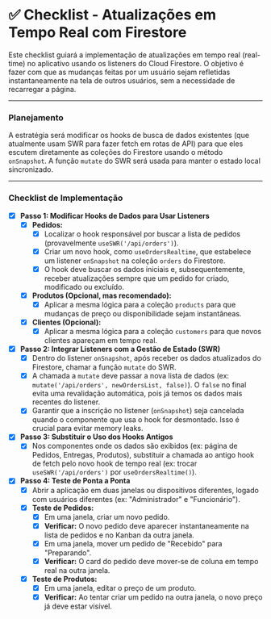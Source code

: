 # ✅ Checklist - Atualizações em Tempo Real com Firestore

Este checklist guiará a implementação de atualizações em tempo real (real-time) no aplicativo usando os listeners do Cloud Firestore. O objetivo é fazer com que as mudanças feitas por um usuário sejam refletidas instantaneamente na tela de outros usuários, sem a necessidade de recarregar a página.

---

### Planejamento

A estratégia será modificar os hooks de busca de dados existentes (que atualmente usam SWR para fazer fetch em rotas de API) para que eles escutem diretamente as coleções do Firestore usando o método `onSnapshot`. A função `mutate` do SWR será usada para manter o estado local sincronizado.

---

### Checklist de Implementação

- [x] **Passo 1: Modificar Hooks de Dados para Usar Listeners**
    - [x] **Pedidos:**
        - [x] Localizar o hook responsável por buscar a lista de pedidos (provavelmente `useSWR('/api/orders')`).
        - [x] Criar um novo hook, como `useOrdersRealtime`, que estabelece um listener `onSnapshot` na coleção `orders` do Firestore.
        - [x] O hook deve buscar os dados iniciais e, subsequentemente, receber atualizações sempre que um pedido for criado, modificado ou excluído.
    - [x] **Produtos (Opcional, mas recomendado):**
        - [x] Aplicar a mesma lógica para a coleção `products` para que mudanças de preço ou disponibilidade sejam instantâneas.
    - [x] **Clientes (Opcional):**
        - [x] Aplicar a mesma lógica para a coleção `customers` para que novos clientes apareçam em tempo real.

- [x] **Passo 2: Integrar Listeners com a Gestão de Estado (SWR)**
    - [x] Dentro do listener `onSnapshot`, após receber os dados atualizados do Firestore, chamar a função `mutate` do SWR.
    - [x] A chamada a `mutate` deve passar a nova lista de dados (ex: `mutate('/api/orders', newOrdersList, false)`). O `false` no final evita uma revalidação automática, pois já temos os dados mais recentes do listener.
    - [x] Garantir que a inscrição no listener (`onSnapshot`) seja cancelada quando o componente que usa o hook for desmontado. Isso é crucial para evitar memory leaks.

- [x] **Passo 3: Substituir o Uso dos Hooks Antigos**
    - [x] Nos componentes onde os dados são exibidos (ex: página de Pedidos, Entregas, Produtos), substituir a chamada ao antigo hook de fetch pelo novo hook de tempo real (ex: trocar `useSWR('/api/orders')` por `useOrdersRealtime()`).

- [x] **Passo 4: Teste de Ponta a Ponta**
    - [x] Abrir a aplicação em duas janelas ou dispositivos diferentes, logado com usuários diferentes (ex: "Administrador" e "Funcionário").
    - [x] **Teste de Pedidos:**
        - [x] Em uma janela, criar um novo pedido.
        - [x] **Verificar:** O novo pedido deve aparecer instantaneamente na lista de pedidos e no Kanban da outra janela.
        - [x] Em uma janela, mover um pedido de "Recebido" para "Preparando".
        - [x] **Verificar:** O card do pedido deve mover-se de coluna em tempo real na outra janela.
    - [x] **Teste de Produtos:**
        - [x] Em uma janela, editar o preço de um produto.
        - [x] **Verificar:** Ao tentar criar um pedido na outra janela, o novo preço já deve estar visível.
